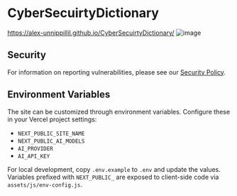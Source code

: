 # CyberSecuirtyDictionary
https://alex-unnippillil.github.io/CyberSecuirtyDictionary/
![image](https://github.com/Alex-Unnippillil/CyberSecuirtyDictionary/assets/24538548/c5a54c56-babb-485d-b01c-4fdfb186325b)

## Security
For information on reporting vulnerabilities, please see our [Security Policy](SECURITY.md).

## Environment Variables

The site can be customized through environment variables. Configure these in your Vercel project settings:

- `NEXT_PUBLIC_SITE_NAME`
- `NEXT_PUBLIC_AI_MODELS`
- `AI_PROVIDER`
- `AI_API_KEY`

For local development, copy `.env.example` to `.env` and update the values. Variables prefixed with `NEXT_PUBLIC_` are exposed to client-side code via `assets/js/env-config.js`.
